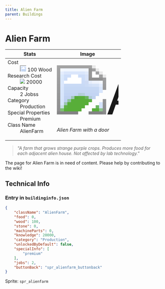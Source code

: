 ```yaml
---
title: Alien Farm
parent: Buildings
---
```

# Alien Farm

[//]: # (Pre-generated content)
<table><thead><tr><th>Stats</th><th>Image</th></tr></thead><tbody><tr><td><dl><dt>Cost</dt><dd><div class="resource-icon"><img style="object-position: -637px -751px;" src="https://tfe2-wiki.github.io/assets/sprites.png"></div> 100 Wood</dd><dt>Research Cost</dt><dd><img style="object-position: -268px -522px;" src="https://tfe2-wiki.github.io/assets/sprites.png"> 20000</dd><dt>Capacity</dt><dd>2 Jobss</dd><dt>Category</dt><dd>Production</dd><dt>Special Properties</dt><dd>Premium</dd><dt>Class Name</dt><dd>AlienFarm</dd></dl></td><td><style>.building-image {width: 200px;height: 200px;overflow: hidden;position: relative;}.building-image img {image-rendering: pixelated;object-fit: none;transform: scale(10);transform-origin: left top;position: absolute;left: 0;top: 0;}.resource-image {width: 200px;height: 200px;overflow: hidden;position: relative;}.resource-image img {image-rendering: pixelated;object-fit: none;transform: scale(20);transform-origin: left top;position: absolute;left: 0;top: 0;}.building-icon {width: 20px;height: 20px;overflow: hidden;position: relative;display: inline-block;}.building-icon img {image-rendering: pixelated;object-fit: none;transform: scale(1);transform-origin: left top;position: absolute;left: 0;top: 0;}.resource-icon {width: 20px;height: 20px;overflow: hidden;position: relative;display: inline-block;}.resource-icon img {image-rendering: pixelated;object-fit: none;transform: scale(2);transform-origin: left top;position: absolute;left: 0;top: 0;}</style><div class="building-image"><img style="object-position: -138px -868px;" src="https://tfe2-wiki.github.io/assets/sprites.png" alt="Alien Farm Back"><img style="object-position: -975px -717px;" src="https://tfe2-wiki.github.io/assets/sprites.png" alt="Alien Farm"></div><i>Alien Farm with a door</i></td></tr></tbody></table><blockquote><i>"A farm that grows strange purple crops. Produces more food for each adjacent alien house. Not affected by lab technology."</i></blockquote>

The page for Alien Farm is in need of content. Please help by contributing to the wiki!

## Technical Info
### Entry in `buildinginfo.json`

```json
{
    "className": "AlienFarm",
    "food": 0,
    "wood": 100,
    "stone": 0,
    "machineParts": 0,
    "knowledge": 20000,
    "category": "Production",
    "unlockedByDefault": false,
    "specialInfo": [
        "premium"
    ],
    "jobs": 2,
    "buttonBack": "spr_alienfarm_buttonback"
}
```

Sprite: `spr_alienfarm`

